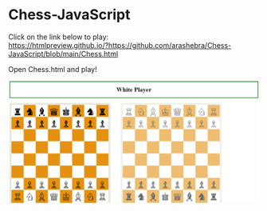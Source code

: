 # Chess-JavaScript

Click on the link below to play: <br>
https://htmlpreview.github.io/?https://github.com/arashebra/Chess-JavaScript/blob/main/Chess.html


Open Chess.html and play!

<img src="https://github.com/arashebra/Chess-JavaScript/blob/main/Chess_img.png" />
